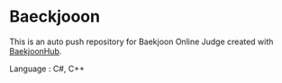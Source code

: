 # Baeckjooon
This is an auto push repository for Baekjoon Online Judge created with [BaekjoonHub](https://github.com/BaekjoonHub/BaekjoonHub).

Language : C#, C++
